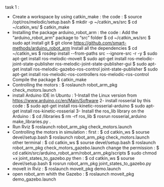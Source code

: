 task 1 :
- Create a workspace by using catkin_make :
the code :
   $ source /opt/ros/melodic/setup.bash
   $ mkdir -p ~/catkin_ws/src
   $ cd ~/catkin_ws/
   $ catkin_make 
- Installing the package arduino_robot_arm : 
the code :
Add the “arduino_robot_arm” package to “src” folder
	$ cd ~/catkin_ws/src
	$ sudo apt install git
	$ git clone https://github.com/smart-methods/arduino_robot_arm 
Install all the dependencies 
	$ cd ~/catkin_ws
	$ rosdep install --from-paths src --ignore-src -r -y
	$ sudo apt-get install ros-melodic-moveit
	$ sudo apt-get install ros-melodic-joint-state-publisher ros-melodic-joint-state-publisher-gui
	$ sudo apt-get install ros-melodic-gazebo-ros-control joint-state-publisher
	$ sudo apt-get install ros-melodic-ros-controllers ros-melodic-ros-control Compile the package
  $ catkin_make
- Controlling the motors :
  $ roslaunch robot_arm_pkg check_motors.launch 
- install Arduino IDE in Ubuntu :
  1-Install the Linux version from https://www.arduino.cc/en/Main/Software
  2- install rosserial by this code :
   $ sudo apt-get install ros-kinetic-rosserial-arduino
   $ sudo apt-get install ros-kinetic-rosserial
  3- Install the ros_lib library on the Arduino :
   $ cd <sketchbook>/libraries
   $ rm -rf ros_lib
   $ rosrun rosserial_arduino make_libraries.py .
- Run Rviz
   $ roslaunch robot_arm_pkg check_motors.launch
- Controlling the motors in simulation :
  first : 
  $ cd catkin_ws
  $ sourse devel/setup.bash
  $ roslaunch robot_arm_pkg check_motors.launch
  other terminal :
  $ cd catkin_ws
  $ sourse devel/setup.bash
  $ roslaunch robot_arm_pkg check_motors_gazebo.launch
  change the permission :
  $ cd catkin/src/arduino_robot_arm/robot_arm_pkg/scripts
	$ sudo chmod +x joint_states_to_gazebo.py
  then : 
  $ cd catkin_ws
  $ sourse devel/setup.bash
  $ rosrun robot_arm_pkg joint_states_to_gazebo.py
- movelt in Rviz :
  $ roslaunch moveit_pkg demo.launch
 - open robot_arm whith the Gazebo :
  $ roslaunch moveit_pkg demo_gazebo.launch
  
  
  
  

   
   
   

  



